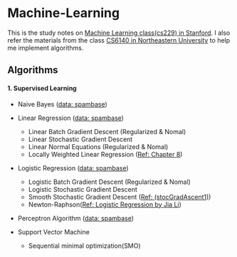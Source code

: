 # Machine-Learning

This is the study notes on [Machine Learning class(cs229) in Stanford](http://cs229.stanford.edu/). I also refer the materials from the class [CS6140 in Northeastern University](http://www.ccs.neu.edu/home/vip/teach/MLcourse/) to help me implement algorithms.

## Algorithms

#### 1. Supervised Learning
* Naive Bayes ([data: spambase](http://archive.ics.uci.edu/ml/datasets/Spambase))

* Linear Regression ([data: spambase](http://archive.ics.uci.edu/ml/datasets/Spambase))
	- Linear Batch Gradient Descent (Regularized & Nomal)
	- Linear Stochastic Gradient Descent
	- Linear Normal Equations (Regularized & Nomal)
	- Locally Weighted Linear Regression ([Ref: <Machine Learning in Action> Chapter 8](http://www.manning.com/pharrington/))

* Logistic Regression ([data: spambase](http://archive.ics.uci.edu/ml/datasets/Spambase))
	- Logistic Batch Gradient Descent (Regularized & Nomal)
	- Logistic Stochastic Gradient Descent
    - Smooth Stochastic Gradient Descent ([Ref: <Machine Learning in Action>(stocGradAscent1)](https://github.com/pbharrin/machinelearninginaction/blob/master/Ch05/logRegres.py))
    - Newton-Raphson([Ref: Logistic Regression by Jia Li](http://sites.stat.psu.edu/~jiali/course/stat597e/notes2/logit.pdf))

* Perceptron Algorithm ([data: spambase](http://archive.ics.uci.edu/ml/datasets/Spambase))

* Support Vector Machine
	- Sequential minimal optimization(SMO)
